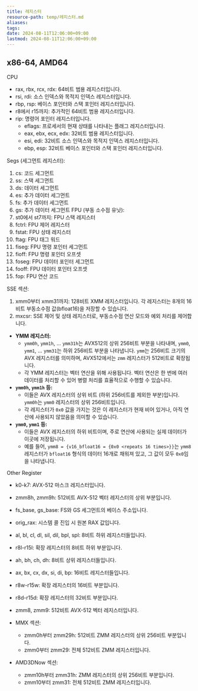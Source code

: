 ```yaml
---
title: 레지스터
resource-path: temp/레지스터.md
aliases:
tags:
date: 2024-08-11T12:06:00+09:00
lastmod: 2024-08-11T12:06:00+09:00
---
```

## x86-64, AMD64

CPU
- rax, rbx, rcx, rdx: 64비트 범용 레지스터입니다.
- rsi, rdi: 소스 인덱스와 목적지 인덱스 레지스터입니다.
- rbp, rsp: 베이스 포인터와 스택 포인터 레지스터입니다.
- r8에서 r15까지: 추가적인 64비트 범용 레지스터입니다.
- rip: 명령어 포인터 레지스터입니다.
	- eflags: 프로세서의 현재 상태를 나타내는 플래그 레지스터입니다.
	- eax, ebx, ecx, edx: 32비트 범용 레지스터입니다.
	- esi, edi: 32비트 소스 인덱스와 목적지 인덱스 레지스터입니다.
	- ebp, esp: 32비트 베이스 포인터와 스택 포인터 레지스터입니다.




Segs (세그먼트 레지스터):
1. cs: 코드 세그먼트
2. ss: 스택 세그먼트
3. ds: 데이터 세그먼트
4. es: 추가 데이터 세그먼트
5. fs: 추가 데이터 세그먼트
6. gs: 추가 데이터 세그먼트
FPU (부동 소수점 유닛):
1. st0에서 st7까지: FPU 스택 레지스터
2. fctrl: FPU 제어 레지스터
3. fstat: FPU 상태 레지스터
4. ftag: FPU 태그 워드
5. fiseg: FPU 명령 포인터 세그먼트
6. fioff: FPU 명령 포인터 오프셋
7. foseg: FPU 데이터 포인터 세그먼트
8. fooff: FPU 데이터 포인터 오프셋
9. fop: FPU 연산 코드

SSE 섹션:
1. xmm0부터 xmm31까지: 128비트 XMM 레지스터입니다. 각 레지스터는 8개의 16비트 부동소수점 값(bfloat16)을 저장할 수 있습니다.
2. mxcsr: SSE 제어 및 상태 레지스터로, 부동소수점 연산 모드와 예외 처리를 제어합니다.
- **YMM 레지스터:**
    - `ymm0h`, `ymm1h`, ... `ymm31h`는 AVX512의 상위 256비트 부분을 나타내며, `ymm0`, `ymm1`, ... `ymm31`는 하위 256비트 부분을 나타냅니다. `ymm`는 256비트 크기의 AVX 레지스터를 의미하며, AVX512에서는 `zmm` 레지스터가 512비트로 확장됩니다.
    - 각 YMM 레지스터는 벡터 연산을 위해 사용됩니다. 벡터 연산은 한 번에 여러 데이터를 처리할 수 있어 병렬 처리를 효율적으로 수행할 수 있습니다.
- **`ymm0h`, `ymm1h` 등:**
    - 이들은 AVX 레지스터의 상위 비트 (하위 256비트를 제외한 부분)입니다. `ymm0h`는 `ymm0` 레지스터의 상위 256비트입니다.
    - 각 레지스터가 `0x0` 값을 가지는 것은 이 레지스터가 현재 비어 있거나, 아직 연산에 사용되지 않았음을 의미할 수 있습니다.
- **`ymm0`, `ymm1` 등:**
    - 이들은 AVX 레지스터의 하위 비트이며, 주로 연산에 사용되는 실제 데이터가 이곳에 저장됩니다.
    - 예를 들어, `ymm8 = {v16_bfloat16 = {0x0 <repeats 16 times>}}`는 `ymm8` 레지스터가 `bfloat16` 형식의 데이터 16개로 채워져 있고, 그 값이 모두 `0x0`임을 나타냅니다.


Other Register
- k0-k7: AVX-512 마스크 레지스터입니다.
- zmm8h, zmm9h: 512비트 AVX-512 벡터 레지스터의 상위 부분입니다.
- fs_base, gs_base: FS와 GS 세그먼트의 베이스 주소입니다.
- orig_rax: 시스템 콜 진입 시 원본 RAX 값입니다.
- al, bl, cl, dl, sil, dil, bpl, spl: 8비트 하위 레지스터들입니다.
- r8l-r15l: 확장 레지스터의 8비트 하위 부분입니다.
- ah, bh, ch, dh: 8비트 상위 레지스터들입니다.
- ax, bx, cx, dx, si, di, bp: 16비트 레지스터들입니다.
- r8w-r15w: 확장 레지스터의 16비트 부분입니다.
- r8d-r15d: 확장 레지스터의 32비트 부분입니다.
- zmm8, zmm9: 512비트 AVX-512 벡터 레지스터입니다.




- MMX 섹션:
    - zmm0h부터 zmm29h: 512비트 ZMM 레지스터의 상위 256비트 부분입니다.
    - zmm0부터 zmm29: 전체 512비트 ZMM 레지스터입니다.
- AMD3DNow 섹션:
    - zmm10h부터 zmm31h: ZMM 레지스터의 상위 256비트 부분입니다.
    - zmm10부터 zmm31: 전체 512비트 ZMM 레지스터입니다.


